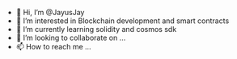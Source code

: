 - 👋 Hi, I’m @JayusJay
- 👀 I’m interested in Blockchain development and smart contracts
- 🌱 I’m currently learning solidity and cosmos sdk
- 💞️ I’m looking to collaborate on ...
- 📫 How to reach me ...

<!---
JayusJay/JayusJay is a ✨ special ✨ repository because its `README.md` (this file) appears on your GitHub profile.
You can click the Preview link to take a look at your changes.
--->
